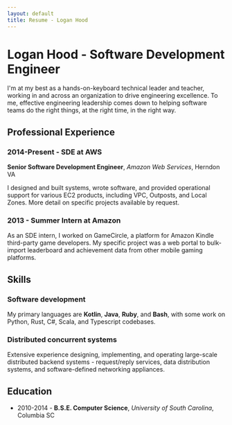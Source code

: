 ```yaml
---
layout: default
title: Resume - Logan Hood
---
```


# Logan Hood - Software Development Engineer

I'm at my best as a hands-on-keyboard technical leader and teacher, working in and across an organization to
drive engineering excellence. To me, effective engineering leadership comes down to helping software teams
do the right things, at the right time, in the right way.

## Professional Experience

### 2014-Present - SDE at AWS

**Senior Software Development Engineer**, *Amazon Web Services*, Herndon VA

I designed and built systems, wrote software, and provided operational support for various EC2 products, including
VPC, Outposts, and Local Zones. More detail on specific projects available by request.

### 2013 - Summer Intern at Amazon

As an SDE intern, I worked on GameCircle, a platform for Amazon Kindle third-party game developers. My
specific project was a web portal to bulk-import leaderboard and achievement data from other mobile gaming
platforms.

## Skills

### Software development

My primary languages are **Kotlin**, **Java**, **Ruby**, and **Bash**, with some work on Python, Rust, C#, Scala,
and Typescript codebases.

### Distributed concurrent systems

Extensive experience designing, implementing, and operating large-scale distributed backend systems - request/reply
services, data distribution systems, and software-defined networking appliances.

## Education

* 2010-2014 - **B.S.E. Computer Science**, *University of South Carolina*, Columbia SC


